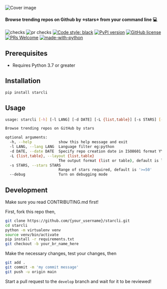 ![Cover image](https://github.com/hedythedev/starcli/blob/main/starcli-small-cover.png)
#### Browse trending repos on Github by :star:stars:star: from your command line :computer:
![checks](https://github.com/hedythedev/starcli/workflows/checks/badge.svg)
![pr checks](https://github.com/hedythedev/starcli/workflows/pr%20checks/badge.svg)
[![Code style: black](https://img.shields.io/badge/code%20style-black-000000.svg)](https://github.com/psf/black)
[![PyPI version](https://badge.fury.io/py/starcli.svg)](https://badge.fury.io/py/starcli)
[![GitHub license](https://img.shields.io/github/license/hedythedev/starcli.svg)](https://github.com/hedythedev/starcli/blob/main/LICENSE)
[![PRs Welcome](https://img.shields.io/badge/PRs-welcome-brightgreen.svg?style=flat-square)](http://makeapullrequest.com)
[![made-with-python](https://img.shields.io/badge/Made%20with-Python-1f425f.svg)](https://www.python.org/)


## Prerequisites

* Requires Python 3.7 or greater

## Installation

```sh
pip install starcli
```

## Usage

```sh
usage: starcli [-h] [-l LANG] [-d DATE] [-L {list,table}] [-s STARS] [--debug]

Browse trending repos on GitHub by stars

optional arguments:
  -h, --help            show this help message and exit
  -l LANG, --lang LANG  Language filter eg:python
  -d DATE, --date DATE  Specify repo creation date in ISO8601 format YYYY-MM-DD
  -L {list,table}, --layout {list,table}
                        The output format (list or table), default is list
  -s STARS, --stars STARS
                        Range of stars required, default is '>=50'
  --debug               Turn on debugging mode
```

## Development

Make sure you read CONTRIBUTING.md first!

First, fork this repo
then,

```sh
git clone https://github.com/{your_username}/starcli.git
cd starcli
python -m virtualenv venv
source venv/bin/activate
pip install -r requirements.txt
git checkout -b your_br_name_here
```

Make the necessary changes, test your changes, then

```sh
git add .
git commit -m 'my commit message'
git push -u origin main
```

Start a pull request to the `develop` branch and wait for it to be reviewed!
